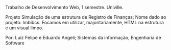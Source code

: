 Trabalho de Desenvolvimento Web, 1 semestre. Univille.

  Projeto Simulação de uma estrutura de Registro de Finanças;
  Nome dado ao projeto: Imbibcs.
  Focamos em utilizar, majoritariamente, HTML na estrutura e um visual limpo.

Por: Luiz Felipe e Eduardo Angeli;
  Sistemas da informação, Engenharia de Software
